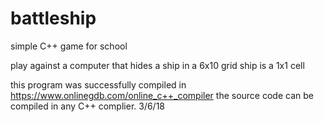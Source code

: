 # battleship
simple C++ game for school

play against a computer that hides a ship in a 6x10 grid
ship is a 1x1 cell

this program was successfully compiled in https://www.onlinegdb.com/online_c++_compiler
the source code can be compiled in any C++ complier.
3/6/18
